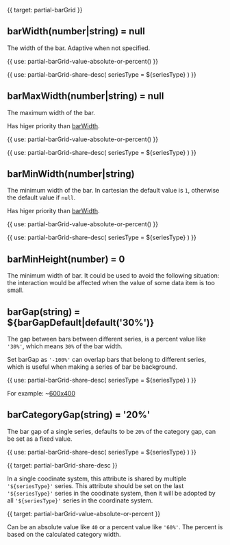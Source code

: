 
{{ target: partial-barGrid }}

## barWidth(number|string) = null

The width of the bar. Adaptive when not specified.

{{ use: partial-barGrid-value-absolute-or-percent() }}

{{ use: partial-barGrid-share-desc(
    seriesType = ${seriesType}
) }}

## barMaxWidth(number|string) = null

The maximum width of the bar.

Has higer priority than [barWidth](~series-bar.barWidth).

{{ use: partial-barGrid-value-absolute-or-percent() }}

{{ use: partial-barGrid-share-desc(
    seriesType = ${seriesType}
) }}

## barMinWidth(number|string)

The minimum width of the bar. In cartesian the default value is `1`, otherwise the default value if `null`.

Has higer priority than [barWidth](~series-bar.barWidth).

{{ use: partial-barGrid-value-absolute-or-percent() }}

{{ use: partial-barGrid-share-desc(
    seriesType = ${seriesType}
) }}

## barMinHeight(number) = 0

The minimum width of bar. It could be used to avoid the following situation: the interaction would be affected when the value of some data item is too small.

## barGap(string) = ${barGapDefault|default('30%')}

The gap between bars between different series, is a percent value like `'30%'`, which means `30%` of the bar width.

Set barGap as `'-100%'` can overlap bars that belong to different series, which is useful when making a series of bar be background.

{{ use: partial-barGrid-share-desc(
    seriesType = ${seriesType}
) }}

For example:
~[600x400](${galleryViewPath}doc-example/barGrid-barGap&reset=1&edit=1)

## barCategoryGap(string) = '20%'

The bar gap of a single series, defaults to be `20%` of the category gap, can be set as a fixed value.

{{ use: partial-barGrid-share-desc(
    seriesType = ${seriesType}
) }}



{{ target: partial-barGrid-share-desc }}

In a single coodinate system, this attribute is shared by multiple `'${seriesType}'` series. This attribute should be set on the last `'${seriesType}'` series in the coodinate system, then it will be adopted by all `'${seriesType}'` series in the coordinate system.



{{ target: partial-barGrid-value-absolute-or-percent }}

Can be an absolute value like `40` or a percent value like `'60%'`. The percent is based on the calculated category width.

